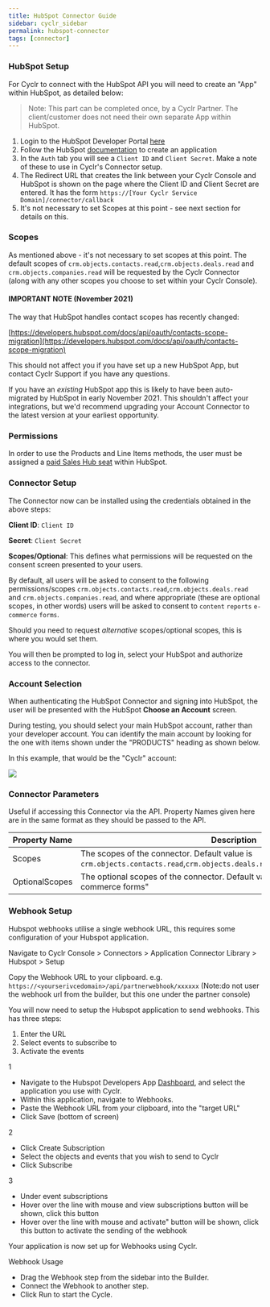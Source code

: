 ```yaml
---
title: HubSpot Connector Guide
sidebar: cyclr_sidebar
permalink: hubspot-connector
tags: [connector]
---
```


### HubSpot Setup

For Cyclr to connect with the HubSpot API you will need to create an "App" within HubSpot, as detailed below:

  > Note: This part can be completed once, by a Cyclr Partner.  The client/customer does not need their own separate App within HubSpot.

1. Login to the HubSpot Developer Portal [here](https://app.hubspot.com/signup-v2/developers)
2. Follow the HubSpot [documentation](https://developers.hubspot.com/docs/faq/how-do-i-create-an-app-in-hubspot) to create an application
3. In the `Auth` tab you will see a `Client ID` and `Client Secret`.  Make a note of these to use in Cyclr's Connector setup.
4. The Redirect URL that creates the link between your Cyclr Console and HubSpot is shown on the page where the Client ID and Client Secret are entered.  It has the form
`https://[Your Cyclr Service Domain]/connector/callback`
5. It's not necessary to set Scopes at this point - see next section for details on this.

### Scopes

As mentioned above - it's not necessary to set scopes at this point. The default scopes of `crm.objects.contacts.read`,`crm.objects.deals.read` and `crm.objects.companies.read` will be requested by the Cyclr Connector (along with any other scopes you choose to set within your Cyclr Console).

#### IMPORTANT NOTE (November 2021)
The way that HubSpot handles contact scopes has recently changed:

[https://developers.hubspot.com/docs/api/oauth/contacts-scope-migration](https://developers.hubspot.com/docs/api/oauth/contacts-scope-migration)

This should not affect you if you have set up a new HubSpot App, but contact Cyclr Support if you have any questions.

If you have an _existing_ HubSpot app this is likely to have been auto-migrated by HubSpot in early November 2021.  This shouldn't affect your integrations, but we'd recommend upgrading your Account Connector to the latest version at your earliest opportunity.


### Permissions

In order to use the Products and Line Items methods, the user must be assigned a [paid Sales Hub seat](https://knowledge.hubspot.com/articles/kcs_article/account/manage-sales-hub-and-service-hub-paid-users) within HubSpot.

### Connector Setup

The Connector now can be installed using the credentials obtained in the above steps:

**Client ID**: `Client ID`

**Secret**: `Client Secret`

**Scopes/Optional**: This defines what permissions will be requested on the consent screen presented to your users.  

By default, all users will be asked to consent to the following permissions/scopes `crm.objects.contacts.read`,`crm.objects.deals.read` and `crm.objects.companies.read`, and where appropriate (these are optional scopes, in other words) users will be asked to consent to ``content`` ``reports`` ``e-commerce`` ``forms``.

Should you need to request *alternative* scopes/optional scopes, this is where you would set them.

You will then be prompted to log in, select your HubSpot and authorize access to the connector.

### Account Selection

When authenticating the HubSpot Connector and signing into HubSpot, the user will be presented with the HubSpot **Choose an Account** screen.

During testing, you should select your main HubSpot account, rather than your developer account.  You can identify the main account by looking for the one with items shown under the "PRODUCTS" heading as shown below.

In this example, that would be the "Cyclr" account:

![](./images/hubspot-choose-acct.png)

### Connector Parameters 

Useful if accessing this Connector via the API.  Property Names given here are in the same format as they should be passed to the API.

| Property Name   | Description    |
| ----------- | -----------    |
| Scopes      | The scopes of the connector. Default value is `crm.objects.contacts.read`,`crm.objects.deals.read`,`crm.objects.companies.read`. |
| OptionalScopes   | The optional scopes of the connector. Default value is "content reports e-commerce forms" |


### Webhook Setup
Hubspot webhooks utilise a single webhook URL, this requires some configuration of your Hubspot application.

Navigate to Cyclr Console > Connectors > Application Connector Library > Hubspot > Setup

Copy the Webhook URL to your clipboard. e.g. ```https://<yourserivcedomain>/api/partnerwebhook/xxxxxx``` (Note:do not user the webhook url from the builder, but this one under the partner console)

You will now need to setup the Hubspot application to send webhooks. This has three steps:
 1. Enter the URL
 2. Select events to subscribe to
 3. Activate the events

1
* Navigate to the Hubspot Developers App [Dashboard](https://app.hubspot.com/developer), and select the application you use with Cyclr.
* Within this application, navigate to Webhooks.
* Paste the Webhook URL from your clipboard, into the "target URL"
* Click Save (bottom of screen)

2
* Click Create Subscription
* Select the objects and events that you wish to send to Cyclr
* Click Subscribe

3
* Under event subscriptions 
* Hover over the line with mouse and view subscriptions button will be shown, click this button
* Hover over the line with mouse and  activate" button will be shown, click this button to activate the sending of the webhook

Your application is now set up for Webhooks using Cyclr.

Webhook Usage
* Drag the Webhook step from the sidebar into the Builder.
* Connect the Webhook to another step.
* Click Run to start the Cycle.
